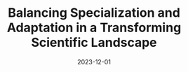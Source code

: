 ---
title: "Balancing Specialization and Adaptation in a Transforming Scientific Landscape"
collection: publications
paperurl: 'https://arxiv.org/abs/2312.14040'
link: https://arxiv.org/abs/2312.14040
tags:
    - tag: Science of Science
      id: science-of-science
      color: '#BC8F8F'
      text_color: '#ffffff'
    - tag: Optimal Transport
      id: optimal-transport
      color: '#9932CC'
      text_color: '#ffffff'
    - tag: Natural language processing
      id: natural-language-processing
      color: '#FA8072'
      text_color: '#ffffff'
    - tag: Networks
      id: networks
      color: '#8B0000'
      text_color: '#ffffff'
    - tag: Bayesian inference
      id: bayesian-inference
      color: '#FFF8DC'
      text_color: '#000000'
    - tag: Inverse methods
      id: inverse-methods
      color: '#5F9EA0'
      text_color: '#ffffff'
type: preprints
date: 2023-12-01
venue: 'arXiv'
authors: <b>Gautheron L.</b>
citation: ' Lucas Gautheron, &quot;Balancing Specialization and Adaptation in a Transforming Scientific Landscape.&quot; arXiv, 2023.'
---